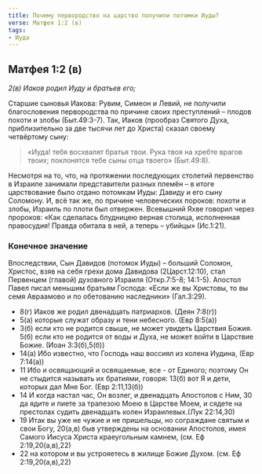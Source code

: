 ```yaml
---
title: Почему первородство на царство получили потомки Иуды?
verse: Матфея 1:2 (в)
tags: 
- Иуда
---
```


## Матфея 1:2 (в)

*2(в) Иаков родил Иуду и братьев его;*

Старшие сыновья Иакова: Рувим, Симеон и Левий, не получили благословения первородства по причине своих преступлений – плодов похоти и злобы (Быт.49:3-7). Так, Иаков (прообраз Святого Духа, приблизительно за две тысячи лет до Христа) сказал своему четвёртому сыну: 

>«Иуда! тебя восхвалят братья твои. Рука твоя на хребте врагов твоих; поклонятся тебе сыны отца твоего» (Быт.49:8). 

Несмотря на то, что, на протяжении последующих столетий первенство в Израиле занимали представители разных племён – в итоге царствование было отдано потомкам Иуды: Давиду и его сыну Соломону.  И, всё так же, по причине человеческих пороков: похоти и злобы, Израиль по плоти был отвержен. Всевышний  Яхве говорил через пророков: «Как сделалась блудницею верная столица, исполненная правосудия! Правда обитала в ней, а теперь – убийцы» (Ис.1:21). 

### Конечное значение

Впоследствии, Сын Давидов (потомок Иуды) – больший Соломон, Христос, взяв на себя грехи дома Давидова (2Царст.12:10), стал Первенцем (главой) духовного Израиля (Откр.7:5-8; 14:1-5).  Апостол Павел писал меньшим братьям Господа: «Если же вы Христовы, то вы семя Авраамово и по обетованию наследники» (Гал.3:29). 

- 8(г) Иаков же родил двенадцать патриархов. (Деян 7:8(г))
- 5(а) которые служат образу и тени небесного. (Евр 8:5(а))
- 3(б) если кто не родится свыше, не может увидеть Царствия Божия. 5(б) если кто не родится от воды и Духа, не может войти в Царствие Божие. (Иоан 3:3(б),5(б))
- 14(а) Ибо известно, что Господь наш воссиял из колена Иудина, (Евр 7:14(а))
- 11 Ибо и освящающий и освящаемые, все - от Единого; поэтому Он не стыдится называть их братиями, говоря: 13(б) вот Я и дети, которых дал Мне Бог. (Евр 2:11,13(б))
- 14 И когда настал час, Он возлег, и двенадцать Апостолов с Ним, 30 да ядите и пиете за трапезою Моею в Царстве Моем, и сядете на престолах судить двенадцать колен Израилевых.(Лук 22:14,30)
- 19 Итак вы уже не чужие и не пришельцы, но сограждане святым и свои Богу, 20(а,в) быв утверждены на основании Апостолов, имея Самого Иисуса Христа краеугольным камнем, (см. Еф 2:19,20(а,в),22)
- 22 на котором и вы устрояетесь в жилище Божие Духом. (см. Еф 2:19,20(а,в),22)

